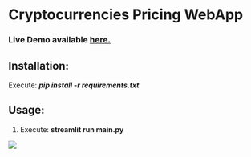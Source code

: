 # Cryptocurrencies Pricing WebApp

### Live Demo available [here.]()

## Installation:
Execute: ***pip install -r requirements.txt***

## Usage:
1. Execute: **streamlit run main.py**

<kbd>
<img src="https://user-images.githubusercontent.com/29462447/104110556-c4b06f00-52fe-11eb-8749-c06f200508c8.gif" data-canonical-src="https://user-images.githubusercontent.com/29462447/104110556-c4b06f00-52fe-11eb-8749-c06f200508c8.gif"/> 
</kbd>

&nbsp;

